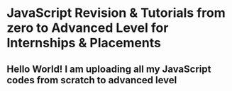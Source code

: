 # JavaScript Revision & Tutorials from zero to Advanced Level for Internships & Placements

## Hello World! I am uploading all my JavaScript codes from scratch to advanced level


